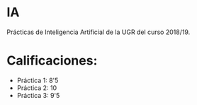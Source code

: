 # IA

Prácticas de Inteligencia Artificial de la UGR del curso 2018/19.


# Calificaciones:

- Práctica 1: 8'5
- Práctica 2: 10
- Práctica 3: 9'5
